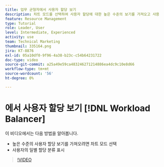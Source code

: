 ```yaml
---
title: 업무 균형자에서 사용자 할당 보기
description: 차트 모드를 선택하여 사용자 할당에 대한 높은 수준의 보기를 가져오고 사용자의 일별 할당 분류를 표시하는 방법을 알아봅니다.
feature: Resource Management
type: Tutorial
role: Leader, User
level: Intermediate, Experienced
activity: use
team: Technical Marketing
thumbnail: 335164.png
jira: KT-8876
exl-id: 05a10df0-9f96-4a38-b23c-c54b64231722
doc-type: video
source-git-commit: a25a49e59ca483246271214886ea4dc9c10e8d66
workflow-type: tm+mt
source-wordcount: '56'
ht-degree: 0%

---
```


# 에서 사용자 할당 보기 [!DNL Workload Balancer]

이 비디오에서는 다음 방법을 알아봅니다.

* 높은 수준의 사용자 할당 보기를 가져오려면 차트 모드 선택
* 사용자의 일별 할당 분류 표시

>[!VIDEO](https://video.tv.adobe.com/v/335164/?quality=12&learn=on)
